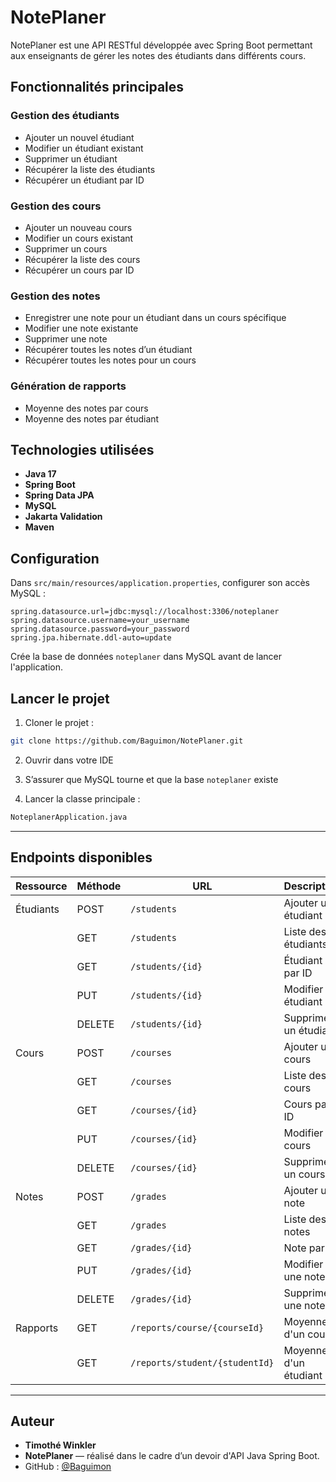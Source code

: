 
# NotePlaner

NotePlaner est une API RESTful développée avec Spring Boot permettant aux enseignants de gérer les notes des étudiants dans différents cours.

## Fonctionnalités principales

### Gestion des étudiants
- Ajouter un nouvel étudiant
- Modifier un étudiant existant
- Supprimer un étudiant
- Récupérer la liste des étudiants
- Récupérer un étudiant par ID

### Gestion des cours
- Ajouter un nouveau cours
- Modifier un cours existant
- Supprimer un cours
- Récupérer la liste des cours
- Récupérer un cours par ID

### Gestion des notes
- Enregistrer une note pour un étudiant dans un cours spécifique
- Modifier une note existante
- Supprimer une note
- Récupérer toutes les notes d’un étudiant
- Récupérer toutes les notes pour un cours

### Génération de rapports
- Moyenne des notes par cours
- Moyenne des notes par étudiant

## Technologies utilisées

- **Java 17**
- **Spring Boot**
- **Spring Data JPA**
- **MySQL**
- **Jakarta Validation**
- **Maven**

## Configuration

Dans `src/main/resources/application.properties`, configurer son accès MySQL :

```properties
spring.datasource.url=jdbc:mysql://localhost:3306/noteplaner
spring.datasource.username=your_username
spring.datasource.password=your_password
spring.jpa.hibernate.ddl-auto=update
```

Crée la base de données `noteplaner` dans MySQL avant de lancer l'application.

## Lancer le projet

1. Cloner le projet :
```bash
git clone https://github.com/Baguimon/NotePlaner.git
```

2. Ouvrir dans votre IDE

3. S’assurer que MySQL tourne et que la base `noteplaner` existe

4. Lancer la classe principale :
```bash
NoteplanerApplication.java
```

---

## Endpoints disponibles

| Ressource  | Méthode | URL                          | Description                         |
|------------|---------|------------------------------|-------------------------------------|
| Étudiants  | POST    | `/students`                  | Ajouter un étudiant                 |
|            | GET     | `/students`                  | Liste des étudiants                 |
|            | GET     | `/students/{id}`             | Étudiant par ID                     |
|            | PUT     | `/students/{id}`             | Modifier un étudiant                |
|            | DELETE  | `/students/{id}`             | Supprimer un étudiant               |
| Cours      | POST    | `/courses`                   | Ajouter un cours                    |
|            | GET     | `/courses`                   | Liste des cours                     |
|            | GET     | `/courses/{id}`              | Cours par ID                        |
|            | PUT     | `/courses/{id}`              | Modifier un cours                   |
|            | DELETE  | `/courses/{id}`              | Supprimer un cours                  |
| Notes      | POST    | `/grades`                    | Ajouter une note                    |
|            | GET     | `/grades`                    | Liste des notes                     |
|            | GET     | `/grades/{id}`               | Note par ID                         |
|            | PUT     | `/grades/{id}`               | Modifier une note                   |
|            | DELETE  | `/grades/{id}`               | Supprimer une note                  |
| Rapports   | GET     | `/reports/course/{courseId}` | Moyenne d'un cours                  |
|            | GET     | `/reports/student/{studentId}` | Moyenne d'un étudiant             |

---

## Auteur

- **Timothé Winkler**
- **NotePlaner** — réalisé dans le cadre d’un devoir d'API Java Spring Boot.  
- GitHub : [@Baguimon](https://github.com/Baguimon)

